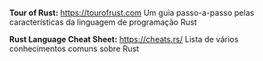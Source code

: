 **Tour of Rust:** https://tourofrust.com
    Um guia passo-a-passo pelas características da linguagem de programação Rust

**Rust Language Cheat Sheet:** https://cheats.rs/
    Lista de vários conhecimentos comuns sobre Rust
